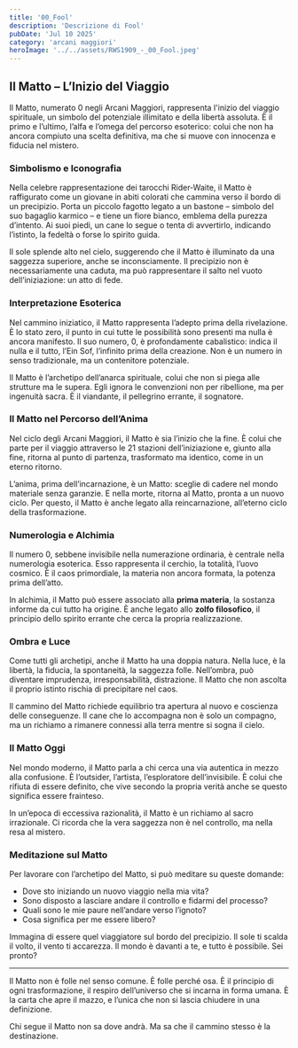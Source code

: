 ```yaml
---
title: '00_Fool' 
description: 'Descrizione di Fool' 
pubDate: 'Jul 10 2025'
category: 'arcani maggiori'
heroImage: '../../assets/RWS1909_-_00_Fool.jpeg'
---
```


## Il Matto – L’Inizio del Viaggio

Il Matto, numerato 0 negli Arcani Maggiori, rappresenta l'inizio del viaggio spirituale, un simbolo del potenziale illimitato e della libertà assoluta. È il primo e l’ultimo, l’alfa e l’omega del percorso esoterico: colui che non ha ancora compiuto una scelta definitiva, ma che si muove con innocenza e fiducia nel mistero.

### Simbolismo e Iconografia

Nella celebre rappresentazione dei tarocchi Rider-Waite, il Matto è raffigurato come un giovane in abiti colorati che cammina verso il bordo di un precipizio. Porta un piccolo fagotto legato a un bastone – simbolo del suo bagaglio karmico – e tiene un fiore bianco, emblema della purezza d’intento. Ai suoi piedi, un cane lo segue o tenta di avvertirlo, indicando l’istinto, la fedeltà o forse lo spirito guida.

Il sole splende alto nel cielo, suggerendo che il Matto è illuminato da una saggezza superiore, anche se inconsciamente. Il precipizio non è necessariamente una caduta, ma può rappresentare il salto nel vuoto dell’iniziazione: un atto di fede.

### Interpretazione Esoterica

Nel cammino iniziatico, il Matto rappresenta l’adepto prima della rivelazione. È lo stato zero, il punto in cui tutte le possibilità sono presenti ma nulla è ancora manifesto. Il suo numero, 0, è profondamente cabalistico: indica il nulla e il tutto, l’Ein Sof, l’infinito prima della creazione. Non è un numero in senso tradizionale, ma un contenitore potenziale.

Il Matto è l’archetipo dell’anarca spirituale, colui che non si piega alle strutture ma le supera. Egli ignora le convenzioni non per ribellione, ma per ingenuità sacra. È il viandante, il pellegrino errante, il sognatore.

### Il Matto nel Percorso dell’Anima

Nel ciclo degli Arcani Maggiori, il Matto è sia l’inizio che la fine. È colui che parte per il viaggio attraverso le 21 stazioni dell’iniziazione e, giunto alla fine, ritorna al punto di partenza, trasformato ma identico, come in un eterno ritorno.

L’anima, prima dell’incarnazione, è un Matto: sceglie di cadere nel mondo materiale senza garanzie. E nella morte, ritorna al Matto, pronta a un nuovo ciclo. Per questo, il Matto è anche legato alla reincarnazione, all’eterno ciclo della trasformazione.

### Numerologia e Alchimia

Il numero 0, sebbene invisibile nella numerazione ordinaria, è centrale nella numerologia esoterica. Esso rappresenta il cerchio, la totalità, l’uovo cosmico. È il caos primordiale, la materia non ancora formata, la potenza prima dell’atto.

In alchimia, il Matto può essere associato alla **prima materia**, la sostanza informe da cui tutto ha origine. È anche legato allo **zolfo filosofico**, il principio dello spirito errante che cerca la propria realizzazione.

### Ombra e Luce

Come tutti gli archetipi, anche il Matto ha una doppia natura. Nella luce, è la libertà, la fiducia, la spontaneità, la saggezza folle. Nell’ombra, può diventare imprudenza, irresponsabilità, distrazione. Il Matto che non ascolta il proprio istinto rischia di precipitare nel caos.

Il cammino del Matto richiede equilibrio tra apertura al nuovo e coscienza delle conseguenze. Il cane che lo accompagna non è solo un compagno, ma un richiamo a rimanere connessi alla terra mentre si sogna il cielo.

### Il Matto Oggi

Nel mondo moderno, il Matto parla a chi cerca una via autentica in mezzo alla confusione. È l’outsider, l’artista, l’esploratore dell’invisibile. È colui che rifiuta di essere definito, che vive secondo la propria verità anche se questo significa essere frainteso.

In un’epoca di eccessiva razionalità, il Matto è un richiamo al sacro irrazionale. Ci ricorda che la vera saggezza non è nel controllo, ma nella resa al mistero.

### Meditazione sul Matto

Per lavorare con l’archetipo del Matto, si può meditare su queste domande:

- Dove sto iniziando un nuovo viaggio nella mia vita?
- Sono disposto a lasciare andare il controllo e fidarmi del processo?
- Quali sono le mie paure nell’andare verso l’ignoto?
- Cosa significa per me essere libero?

Immagina di essere quel viaggiatore sul bordo del precipizio. Il sole ti scalda il volto, il vento ti accarezza. Il mondo è davanti a te, e tutto è possibile. Sei pronto?

---

Il Matto non è folle nel senso comune. È folle perché osa. È il principio di ogni trasformazione, il respiro dell’universo che si incarna in forma umana. È la carta che apre il mazzo, e l’unica che non si lascia chiudere in una definizione.

Chi segue il Matto non sa dove andrà. Ma sa che il cammino stesso è la destinazione.
